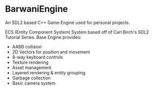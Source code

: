 # BarwaniEngine
An SDL2 based C++ Game Engine used for personal projects. 

ECS (Entity Component System) System based off of Carl Birch's SDL2 Tutorial Series. Base Engine provides:
- AABB collision
- 2D Vectors for position and movement
- 8-way keyboard controls
- Texture rendering
- Asset management
- Layered rendering & entity grouping
- Garbage collection
- Basic camera system
